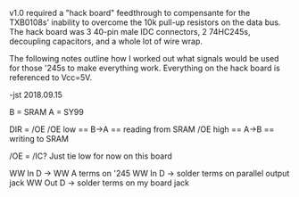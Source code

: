 v1.0 required a "hack board" feedthrough to compensante for the TXB0108s'
inability to overcome the 10k pull-up resistors on the data bus. The
hack board was 3 40-pin male IDC connectors, 2 74HC245s, decoupling
capacitors, and a whole lot of wire wrap.

The following notes outline how I worked out what signals would be used
for those '245s to make everything work. Everything on the hack board
is referenced to Vcc=5V.

-jst 2018.09.15

B = SRAM
A = SY99

DIR = /OE
  /OE low  == B->A == reading from SRAM
  /OE high == A->B == writing to SRAM

/OE = /IC? Just tie low for now on this board

WW In D -> WW A terms on '245
WW In D -> solder terms on parallel output jack
WW Out D -> solder terms on my board jack

